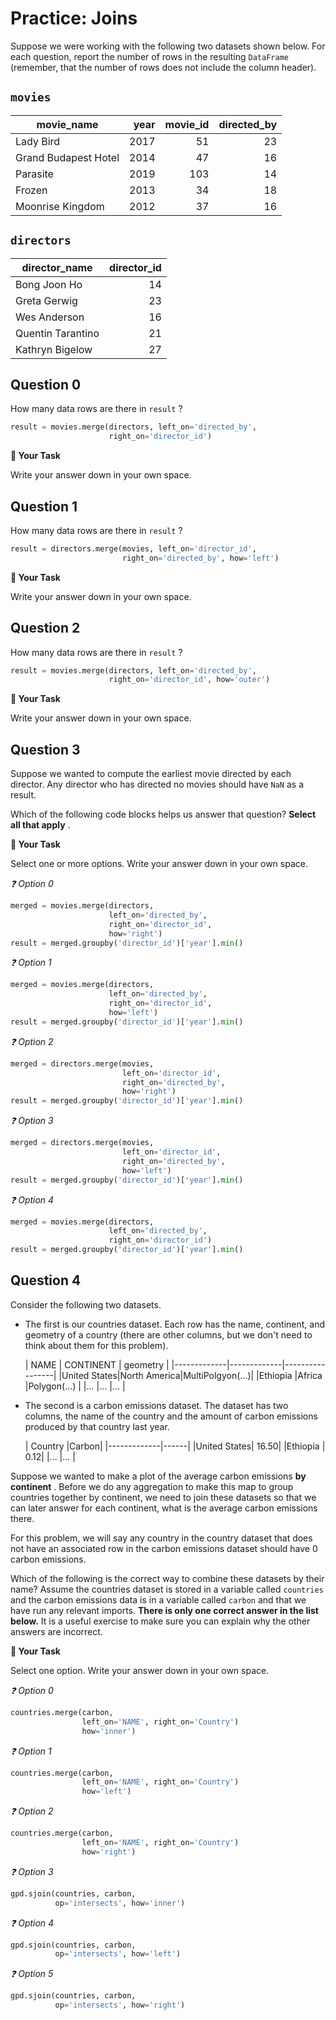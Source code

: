 # <i class="far fa-edit"></i> Practice: Joins

Suppose we were working with the following two datasets shown below. For each question, report the number of rows in the resulting `DataFrame` (remember, that the number of rows does not include the column header).

##  `movies`


|     movie_name     |year|movie_id|directed_by|
|--------------------|---:|-------:|----------:|
|Lady Bird           |2017|      51|         23|
|Grand Budapest Hotel|2014|      47|         16|
|Parasite            |2019|     103|         14|
|Frozen              |2013|      34|         18|
|Moonrise Kingdom    |2012|      37|         16|

##  `directors`


|  director_name  |director_id|
|-----------------|----------:|
|Bong Joon Ho     |         14|
|Greta Gerwig     |         23|
|Wes Anderson     |         16|
|Quentin Tarantino|         21|
|Kathryn Bigelow  |         27|

## Question 0

How many data rows are there in `result` ?

```python
result = movies.merge(directors, left_on='directed_by',
                      right_on='director_id')
```



**📝 Your Task**

Write your answer down in your own space.

## Question 1

How many data rows are there in `result` ?

```python
result = directors.merge(movies, left_on='director_id',
                         right_on='directed_by', how='left')
```



**📝 Your Task**

Write your answer down in your own space.

## Question 2

How many data rows are there in `result` ?

```python
result = movies.merge(directors, left_on='directed_by',
                      right_on='director_id', how='outer')
```





**📝 Your Task**

Write your answer down in your own space.

## Question 3

Suppose we wanted to compute the earliest movie directed by each director. Any director who has directed no movies should have `NaN` as a result.

Which of the following code blocks helps us answer that question? **Select all that apply** .



**📝 Your Task**

Select one or more options. Write your answer down in your own space.

*❓ Option 0*

```python
merged = movies.merge(directors,
                      left_on='directed_by',
                      right_on='director_id',
                      how='right')
result = merged.groupby('director_id')['year'].min()
```





*❓ Option 1*

```python
merged = movies.merge(directors,
                      left_on='directed_by',
                      right_on='director_id',
                      how='left')
result = merged.groupby('director_id')['year'].min()
```



*❓ Option 2*

```python
merged = directors.merge(movies,
                         left_on='director_id',
                         right_on='directed_by',
                         how='right')
result = merged.groupby('director_id')['year'].min()
```



*❓ Option 3*

```python
merged = directors.merge(movies,
                         left_on='director_id',
                         right_on='directed_by',
                         how='left')
result = merged.groupby('director_id')['year'].min()
```





*❓ Option 4*

```python
merged = movies.merge(directors,
                      left_on='directed_by',
                      right_on='director_id')
result = merged.groupby('director_id')['year'].min()
```





## Question 4

Consider the following two datasets.

-  The first is our countries dataset. Each row has the name, continent, and geometry of a country (there are other columns, but we don't need to think about them for this problem).


    |    NAME     |  CONTINENT  |    geometry     |
|-------------|-------------|-----------------|
|United States|North America|MultiPolgyon(...)|
|Ethiopia     |Africa       |Polygon(...)     |
|...          |...          |...              |


-  The second is a carbon emissions dataset. The dataset has two columns, the name of the country and the amount of carbon emissions produced by that country last year.


    |   Country   |Carbon|
|-------------|------|
|United States| 16.50|
|Ethiopia     |  0.12|
|...          |...   |


Suppose we wanted to make a plot of the average carbon emissions **by continent** . Before we do any aggregation to make this map to group countries together by continent, we need to join these datasets so that we can later answer for each continent, what is the average carbon emissions there.

For this problem, we will say any country in the country dataset that does not have an associated row in the carbon emissions dataset should have 0 carbon emissions.

Which of the following is the correct way to combine these datasets by their name? Assume the countries dataset is stored in a variable called `countries` and the carbon emissions data is in a variable called `carbon` and that we have run any relevant imports. **There is only one correct answer in the list below.** It is a useful exercise to make sure you can explain why the other answers are incorrect.



**📝 Your Task**

Select one option. Write your answer down in your own space.

*❓ Option 0*

```python
countries.merge(carbon,
                left_on='NAME', right_on='Country')
                how='inner')
```



*❓ Option 1*

```python
countries.merge(carbon,
                left_on='NAME', right_on='Country')
                how='left')
```



*❓ Option 2*

```python
countries.merge(carbon,
                left_on='NAME', right_on='Country')
                how='right')
```



*❓ Option 3*

```python
gpd.sjoin(countries, carbon,
          op='intersects', how='inner')
```



*❓ Option 4*

```python
gpd.sjoin(countries, carbon,
          op='intersects', how='left')
```



*❓ Option 5*

```python
gpd.sjoin(countries, carbon,
          op='intersects', how='right')
```



